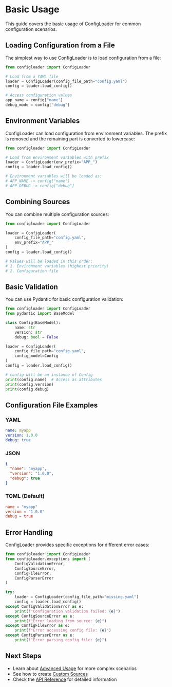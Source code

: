 # Basic Usage

This guide covers the basic usage of ConfigLoader for common configuration scenarios.

## Loading Configuration from a File

The simplest way to use ConfigLoader is to load configuration from a file:

```python
from configloader import ConfigLoader

# Load from a YAML file
loader = ConfigLoader(config_file_path="config.yaml")
config = loader.load_config()

# Access configuration values
app_name = config["name"]
debug_mode = config["debug"]
```

## Environment Variables

ConfigLoader can load configuration from environment variables. The prefix is removed and the remaining part is converted to lowercase:

```python
from configloader import ConfigLoader

# Load from environment variables with prefix
loader = ConfigLoader(env_prefix="APP_")
config = loader.load_config()

# Environment variables will be loaded as:
# APP_NAME -> config["name"]
# APP_DEBUG -> config["debug"]
```

## Combining Sources

You can combine multiple configuration sources:

```python
from configloader import ConfigLoader

loader = ConfigLoader(
    config_file_path="config.yaml",
    env_prefix="APP_"
)
config = loader.load_config()

# Values will be loaded in this order:
# 1. Environment variables (highest priority)
# 2. Configuration file
```

## Basic Validation

You can use Pydantic for basic configuration validation:

```python
from configloader import ConfigLoader
from pydantic import BaseModel

class Config(BaseModel):
    name: str
    version: str
    debug: bool = False

loader = ConfigLoader(
    config_file_path="config.yaml",
    config_model=Config
)
config = loader.load_config()

# config will be an instance of Config
print(config.name)  # Access as attributes
print(config.version)
print(config.debug)
```

## Configuration File Examples

### YAML

```yaml
name: myapp
version: 1.0.0
debug: true
```

### JSON

```json
{
  "name": "myapp",
  "version": "1.0.0",
  "debug": true
}
```

### TOML (Default)

```toml
name = "myapp"
version = "1.0.0"
debug = true
```

## Error Handling

ConfigLoader provides specific exceptions for different error cases:

```python
from configloader import ConfigLoader
from configloader.exceptions import (
    ConfigValidationError,
    ConfigSourceError,
    ConfigFileError,
    ConfigParserError
)

try:
    loader = ConfigLoader(config_file_path="missing.yaml")
    config = loader.load_config()
except ConfigValidationError as e:
    print(f"Configuration validation failed: {e}")
except ConfigSourceError as e:
    print(f"Error loading from source: {e}")
except ConfigFileError as e:
    print(f"Error accessing config file: {e}")
except ConfigParserError as e:
    print(f"Error parsing config file: {e}")
```

## Next Steps

- Learn about [Advanced Usage](advanced.md) for more complex scenarios
- See how to create [Custom Sources](custom_sources.md)
- Check the [API Reference](../api/configloader.md) for detailed information
